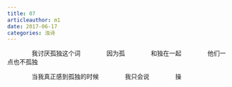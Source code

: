 ```yaml
---
title: 07
articleauthor: m1
date: 2017-06-17
categories: 浊诗
---
```


　　　　我讨厌孤独这个词
　　　　因为孤
　　　　和独在一起
　　　　他们一点也不孤独

　　　　当我真正感到孤独的时候
　　　　我只会说
　　　　操